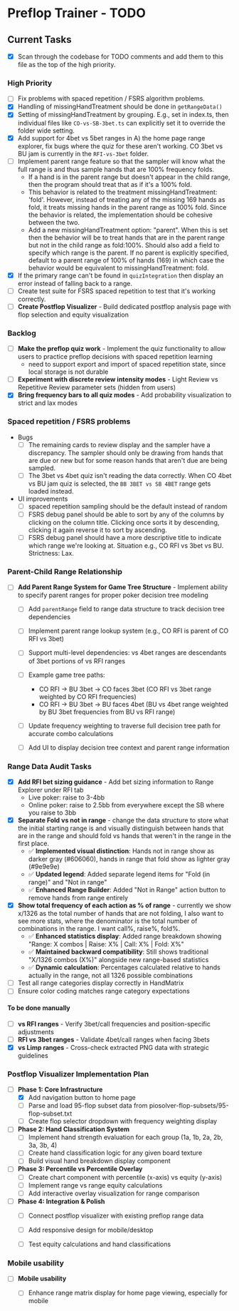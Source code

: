 # Preflop Trainer - TODO

## Current Tasks
- [x] Scan through the codebase for TODO comments and add them to this file as the top of the high priority.

### High Priority
- [ ] Fix problems with spaced repetition / FSRS algorithm problems.
- [x] Handling of missingHandTreatment should be done in `getRangeData()`
- [x] Setting of missingHandTreatment by grouping. E.g., set in index.ts, then individual files like `CO-vs-SB-3bet.ts` can explicitly set it to override the folder wide setting.
- [x] Add support for 4bet vs 5bet ranges in A) the home page range explorer, fix bugs where the quiz for these aren't working. CO 3bet vs BU jam is currently in the `RFI-vs-3bet` folder.
- [ ] Implement parent range feature so that the sampler will know what the full range is and thus sample hands that are 100% frequency folds.
  - If a hand is in the parent range but doesn't appear in the child range, then the program should treat that as if it's a 100% fold.
  - This behavior is related to the treatment missingHandTreatment: 'fold'. However, instead of treating any of the missing 169 hands as fold, it treats missing hands in the parent range as 100% fold. Since the behavior is related, the implementation should be cohesive between the two.
  - Add a new missingHandTreatment option: "parent". When this is set then the behavior will be to treat hands that are in the parent range but not in the child range as fold:100%. Should also add a field to specify which range is the parent. If no parent is explicitly specified, default to a parent range of 100% of hands (169) in which case the behavior would be equivalent to missingHandTreatment: fold.
- [x] If the primary range can't be found in `quizIntegration` then display an error instead of falling back to a range.
- [ ] Create test suite for FSRS spaced repetition to test that it's working correctly.
- [ ] **Create Postflop Visualizer** - Build dedicated postflop analysis page with flop selection and equity visualization

### Backlog
- [ ] **Make the preflop quiz work** - Implement the quiz functionality to allow users to practice preflop decisions with spaced repetition learning
  - need to support export and import of spaced repetition state, since local storage is not durable
- [ ] **Experiment with discrete review intensity modes** - Light Review vs Repetitive Review parameter sets (hidden from users)
- [x] **Bring frequency bars to all quiz modes** - Add probability visualization to strict and lax modes

### Spaced repetition / FSRS problems
- Bugs
  - [ ] The remaining cards to review display and the sampler have a discrepancy. The sampler should only be drawing from hands that are due or new but for some reason hands that aren't due are being sampled.
  - [ ] The 3bet vs 4bet quiz isn't reading the data correctly. When CO 4bet vs BU jam quiz is selected, the `BB 3BET vs SB 4BET` range gets loaded instead.
- UI improvements
  - [ ] spaced repetition sampling should be the default instead of random
  - [ ] FSRS debug panel should be able to sort by any of the columns by clicking on the column title. Clicking once sorts it by descending, clicking it again reverse it to sort by ascending.
  - [ ] FSRS debug panel should have a more descriptive title to indicate which range we're looking at. Situation e.g., CO RFI vs 3bet vs BU. Strictness: Lax.

### Parent-Child Range Relationship
  - [ ] **Add Parent Range System for Game Tree Structure** - Implement ability to specify parent ranges for proper poker decision tree modeling
    - [ ] Add `parentRange` field to range data structure to track decision tree dependencies
    - [ ] Implement parent range lookup system (e.g., CO RFI is parent of CO RFI vs 3bet)
    - [ ] Support multi-level dependencies: vs 4bet ranges are descendants of 3bet portions of vs RFI ranges
    - [ ] Example game tree paths:
      - CO RFI → BU 3bet → CO faces 3bet (CO RFI vs 3bet range weighted by CO RFI frequencies)
      - CO RFI → BU 3bet → BU faces 4bet (BU vs 4bet range weighted by BU 3bet frequencies from BU vs RFI range)
    - [ ] Update frequency weighting to traverse full decision tree path for accurate combo calculations
    - [ ] Add UI to display decision tree context and parent range information


### Range Data Audit Tasks
- [x] **Add RFI bet sizing guidance** - Add bet sizing information to Range Explorer under RFI tab
  - Live poker: raise to 3-4bb
  - Online poker: raise to 2.5bb from everywhere except the SB where you raise to 3bb
- [x] **Separate Fold vs not in range** - change the data structure to store what the initial starting range is and visually distinguish between hands that are in the range and should fold vs hands that weren't in the range in the first place.
  - ✅ **Implemented visual distinction**: Hands not in range show as darker gray (#606060), hands in range that fold show as lighter gray (#9e9e9e)
  - ✅ **Updated legend**: Added separate legend items for "Fold (in range)" and "Not in range"
  - ✅ **Enhanced Range Builder**: Added "Not in Range" action button to remove hands from range entirely
- [x] **Show total frequency of each action as % of range** - currently we show x/1326 as the total number of hands that are not folding, I also want to see more stats, where the denominator is the total number of combinations in the range. I want call%, raise%, fold%.
  - ✅ **Enhanced statistics display**: Added range breakdown showing "Range: X combos | Raise: X% | Call: X% | Fold: X%"
  - ✅ **Maintained backward compatibility**: Still shows traditional "X/1326 combos (X%)" alongside new range-based statistics
  - ✅ **Dynamic calculation**: Percentages calculated relative to hands actually in the range, not all 1326 possible combinations
- [ ] Test all range categories display correctly in HandMatrix
- [ ] Ensure color coding matches range category expectations

#### To be done manually
- [ ] **vs RFI ranges** - Verify 3bet/call frequencies and position-specific adjustments
- [ ] **RFI vs 3bet ranges** - Validate 4bet/call ranges when facing 3bets
- [x] **vs Limp ranges** - Cross-check extracted PNG data with strategic guidelines

### Postflop Visualizer Implementation Plan
- [ ] **Phase 1: Core Infrastructure**
  - [x] Add navigation button to home page
  - [ ] Parse and load 95-flop subset data from piosolver-flop-subsets/95-flop-subset.txt
  - [ ] Create flop selector dropdown with frequency weighting display
  
- [ ] **Phase 2: Hand Classification System**
  - [ ] Implement hand strength evaluation for each group (1a, 1b, 2a, 2b, 3a, 3b, 4)
  - [ ] Create hand classification logic for any given board texture
  - [ ] Build visual hand breakdown display component
  
- [ ] **Phase 3: Percentile vs Percentile Overlay**
  - [ ] Create chart component with percentile (x-axis) vs equity (y-axis)
  - [ ] Implement range vs range equity calculations
  - [ ] Add interactive overlay visualization for range comparison
  
- [ ] **Phase 4: Integration & Polish**
  - [ ] Connect postflop visualizer with existing preflop range data
  - [ ] Add responsive design for mobile/desktop
  - [ ] Test equity calculations and hand classifications


### Mobile usability
- [ ] **Mobile usability**
  - [ ] Enhance range matrix display for home page viewing, especially for mobile

